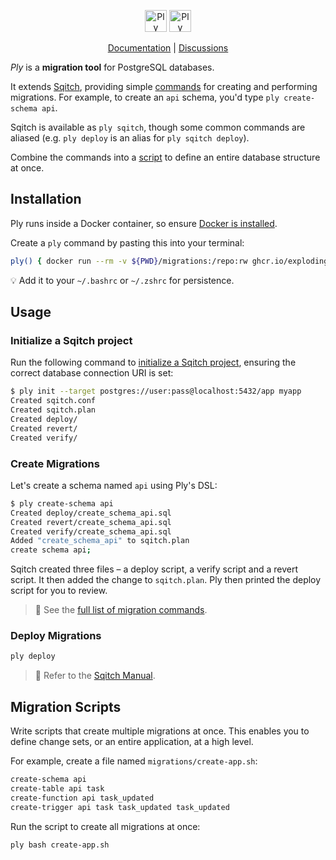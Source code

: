<p align="center">
  <img alt="Ply logo" height="35" src="https://github.com/explodinglabs/ply/blob/main/.images/logo-light.png?raw=true#gh-light-mode-only" />
  <img alt="Ply logo" height="35" src="https://github.com/explodinglabs/ply/blob/main/.images/logo-dark.png?raw=true#gh-dark-mode-only" />
</p>

<p align="center">
  <a href="https://github.com/explodinglabs/minibase/wiki">Documentation</a> |
  <a href="https://github.com/explodinglabs/minibase/discussions">Discussions</a>
</p>

_Ply_ is a **migration tool** for PostgreSQL databases.

It extends [Sqitch](https://sqitch.org/), providing simple
[commands](/COMMANDS.md) for creating and performing migrations. For example,
to create an `api` schema, you'd type `ply create-schema api`.

Sqitch is available as `ply sqitch`, though some common commands are aliased
(e.g. `ply deploy` is an alias for `ply sqitch deploy`).

Combine the commands into a [script](#migration-scripts) to define an entire
database structure at once.

## Installation

Ply runs inside a Docker container, so ensure [Docker is
installed](https://docs.docker.com/get-docker/).

Create a `ply` command by pasting this into your terminal:

```sh
ply() { docker run --rm -v ${PWD}/migrations:/repo:rw ghcr.io/explodinglabs/ply" bash -c '"$@"' -- "$@" }
```

💡 Add it to your `~/.bashrc` or `~/.zshrc` for persistence.

## Usage

### Initialize a Sqitch project

Run the following command to [initialize a Sqitch
project](https://sqitch.org/docs/manual/sqitch-init/), ensuring the correct
database connection URI is set:

```sh
$ ply init --target postgres://user:pass@localhost:5432/app myapp
Created sqitch.conf
Created sqitch.plan
Created deploy/
Created revert/
Created verify/
```

### Create Migrations

Let's create a schema named `api` using Ply's DSL:

```sh
$ ply create-schema api
Created deploy/create_schema_api.sql
Created revert/create_schema_api.sql
Created verify/create_schema_api.sql
Added "create_schema_api" to sqitch.plan
create schema api;
```

Sqitch created three files – a deploy script, a verify script and a revert
script. It then added the change to `sqitch.plan`. Ply then printed the deploy
script for you to review.

> 📖 See the [full list of migration commands](/COMMANDS.md).

### Deploy Migrations

```sh
ply deploy
```

> 📖 Refer to the [Sqitch Manual](https://sqitch.org/docs/manual/).

## Migration Scripts

Write scripts that create multiple migrations at once. This enables you to
define change sets, or an entire application, at a high level.

For example, create a file named `migrations/create-app.sh`:

```sh
create-schema api
create-table api task
create-function api task_updated
create-trigger api task task_updated task_updated
```

Run the script to create all migrations at once:

```sh
ply bash create-app.sh
```
